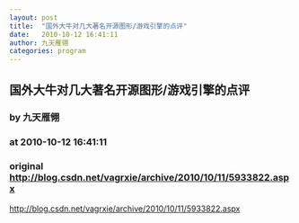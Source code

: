 ```yaml
---
layout: post
title:  "国外大牛对几大著名开源图形/游戏引擎的点评"
date:   2010-10-12 16:41:11
author: 九天雁翎
categories: program
---
```


## 国外大牛对几大著名开源图形/游戏引擎的点评
### by 九天雁翎
### at 2010-10-12 16:41:11
### original <http://blog.csdn.net/vagrxie/archive/2010/10/11/5933822.aspx>

http://blog.csdn.net/vagrxie/archive/2010/10/11/5933822.aspx